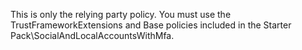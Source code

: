 This is only the relying party policy. You must use the TrustFrameworkExtensions and Base policies included in the Starter Pack\SocialAndLocalAccountsWithMfa.
